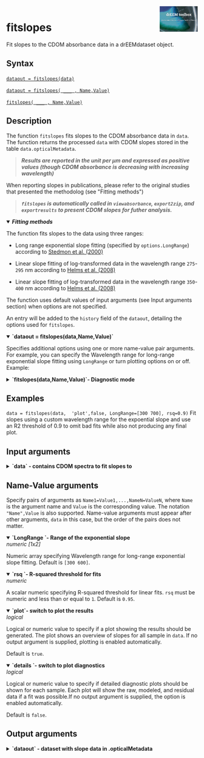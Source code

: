 <img src="top right corner logo.png" width="100" height="auto" align="right"/>

# fitslopes
Fit slopes to the CDOM absorbance data in a drEEMdataset object.



## Syntax
[`dataout = fitslopes(data)`](#syntax1)

[`dataout = fitslopes( ___ , Name,Value)`](#syntax1)

[`fitslopes( ___ , Name,Value)`](#syntax2)

## Description ##

The function `fitslopes` fits slopes to the CDOM absorbance data in `data`. The function returns the processed `data` with CDOM slopes stored in the table `data.opticalMetadata`. 

> ***Results are reported in the unit per µm and expressed as positive values (though CDOM absorbance is decreasing with increasing wavelength)***

When reporting slopes in publications, please refer to the original studies that presented the methodolog (see "Fitting methods")

> ***`fitslopes` is automatically called in `viewabsorbance`, `export2zip`, and `exportresults` to present CDOM slopes for futher analysis.***

<details open>
<summary><b><i>Fitting methods</b></i>
</summary>

The function fits slopes to the data using three ranges:

* Long range exponential slope fitting (specified by `options.LongRange`) according to [Stedmon et al. (2000)](https://doi.org/10.1006/ecss.2000.0645)

* Linear slope fitting of log-transformed data in the wavelength range `275`-`295` nm according to [Helms et al. (2008)](https://doi.org/10.4319/lo.2008.53.3.0955)

* Linear slope fitting of log-transformed data in the wavelength range `350`-`400` nm according to [Helms et al. (2008)](https://doi.org/10.4319/lo.2008.53.3.0955)
</details>

The function uses default values of input arguments (see Input arguments section) when options are not specified.

An entry will be added to the `history` field of the `dataout`, detailing the  options used for `fitslopes`. 

<details open>
<summary><b>`dataout = fitslopes(data,Name,Value)`</b>
</summary>
<a name="syntax2"></a>

Specifies additional options using one or more name-value pair arguments. For example, you can specify the Wavelength range for long-range exponential slope fitting using `LongRange` or turn plotting options on or off. <br>
Example: 

</details>




<details>
<summary><b>`fitslopes(data,Name,Value)`- Diagnostic mode</b>
</summary>
 <a name="syntax2"></a>

Runs the function in diagnostic mode. In this mode, opeions are automatically set to `details=true` and `plot=true` to inspect fits and adjust the default value of `rsq` or the wavelength range for the exponential slope before obtaining the slopes.

</details>

## Examples
`data = fitslopes(data,  'plot',false, LongRange=[300 700], rsq=0.9)` 
Fit slopes using a custom wavelength range for the expoential slope and use an R2 threshold of 0.9 to omit bad fits while also not producing any final plot.

## Input arguments ##
<details>
    <summary><b>`data` - contains CDOM spectra to fit slopes to</b></summary>
    <i>drEEMdataset</i>
        
A dataset of the class `drEEMdataset` that passes the validation function `tbx.validatedataset(data)`. If no absorbance is present, the function will return an error.
</details>



## Name-Value arguments
Specify pairs of arguments as `Name1=Value1,...,NameN=ValueN`, where `Name` is the argument name and `Value` is the corresponding value. The notation `"Name",Value` is also supported. Name-value arguments must appear after other arguments, `data` in this case, but the order of the pairs does not matter. 
<a name="NameValue"></a>

<details open>
    <summary><b>`LongRange `- Range of the exponential slope</b></summary>
    <i>numeric [1x2]</i>
    
Numeric array specifying Wavelength range for long-range exponential slope fitting. Default is `[300 600]`.

</details>

<details open>
    <summary><b>`rsq `- R-squared threshold for fits</b></summary>
    <i>numeric</i>
    
A scalar numeric specifying R-squared threshold for linear fits. `rsq` must be numeric and less than or equal to `1`.
Default is `0.95`.

</details>

<details open>
    <summary><b>`plot`- switch to plot the results</b></summary>
    <i>logical</i>

Logical or numeric value to specify if a plot showing the results should be generated. The plot shows an overview of slopes for all sample in `data`. If no output argument is supplied, plotting is enabled automatically.

Default is `true`.

</details>



<details open>
    <summary><b>`details `- switch to plot diagnostics</b></summary>
    <i>logical</i>

Logical or numeric value to specify if detailed diagnostic plots should be shown for each sample. Each plot will show the raw, modeled, and residual data if a fit was possible.If no output argument is supplied, the option is enabled automatically.

Default is `false`.

</details>

## Output arguments
<details>
    <summary><b>`dataout` - dataset with slope data in .opticalMetadata</b></summary>
    <i>drEEMdataset</i>
        
A dataset of the class `drEEMdataset` that passes the validation function `tbx.validatedataset(dataout)`.

All calculated slopes are saved in a table inside the dataset called `opticalMetadata`. The table can be extracted to the workspace, e.g. slopes=dataout.opticalMetadata.

</details>